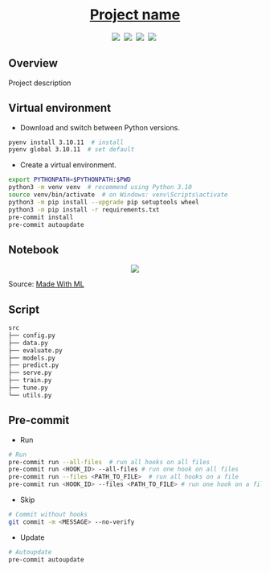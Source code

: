 <div align="center">
<h1><a href="">Project name</a></h1>
<a target="_blank" href="https://pytorch.org/"><img src="https://img.shields.io/badge/pytorch-d35400"></a>&nbsp;
<a target="_blank" href="https://www.ray.io/"><img src="https://img.shields.io/badge/ray-2980b9"></a>&nbsp;
<a target="_blank" href=""><img src="https://img.shields.io/badge/nlp-white"></a>&nbsp;
<a target="_blank" href=""><img src="https://img.shields.io/badge/classification-white"></a>&nbsp;
</div>


## Overview

Project description

## Virtual environment

- Download and switch between Python versions.

```bash 
pyenv install 3.10.11  # install
pyenv global 3.10.11  # set default
```

- Create a virtual environment.

```bash
export PYTHONPATH=$PYTHONPATH:$PWD
python3 -m venv venv  # recommend using Python 3.10
source venv/bin/activate  # on Windows: venv\Scripts\activate
python3 -m pip install --upgrade pip setuptools wheel
python3 -m pip install -r requirements.txt
pre-commit install
pre-commit autoupdate
```

## Notebook

<div align="center">
  <img src="https://madewithml.com/static/images/mlops/systems-design/workloads.png">
</div>

Source: [Made With ML](https://madewithml.com/)

## Script

```bash
src
├── config.py
├── data.py
├── evaluate.py
├── models.py
├── predict.py
├── serve.py
├── train.py
├── tune.py
└── utils.py
```

## Pre-commit

- Run

```bash
# Run
pre-commit run --all-files  # run all hooks on all files
pre-commit run <HOOK_ID> --all-files # run one hook on all files
pre-commit run --files <PATH_TO_FILE>  # run all hooks on a file
pre-commit run <HOOK_ID> --files <PATH_TO_FILE> # run one hook on a file
```

- Skip

```bash
# Commit without hooks
git commit -m <MESSAGE> --no-verify
```

- Update

```bash
# Autoupdate
pre-commit autoupdate
```
